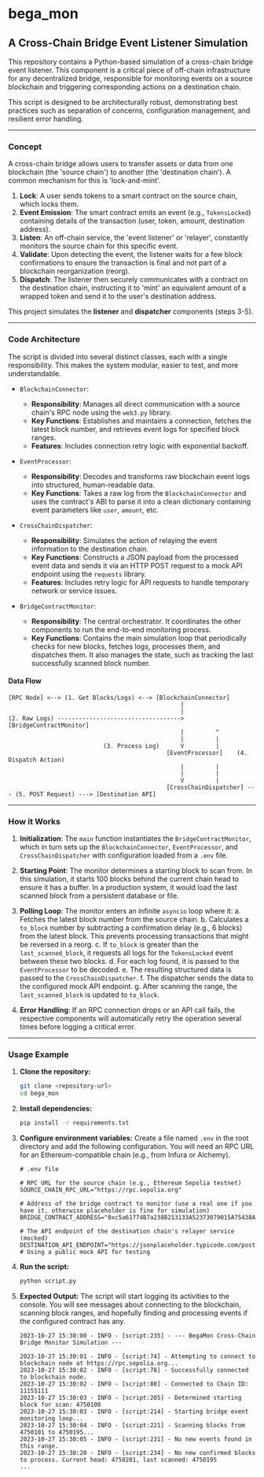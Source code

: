 # bega_mon
## A Cross-Chain Bridge Event Listener Simulation

This repository contains a Python-based simulation of a cross-chain bridge event listener. This component is a critical piece of off-chain infrastructure for any decentralized bridge, responsible for monitoring events on a source blockchain and triggering corresponding actions on a destination chain.

This script is designed to be architecturally robust, demonstrating best practices such as separation of concerns, configuration management, and resilient error handling.

---

### Concept

A cross-chain bridge allows users to transfer assets or data from one blockchain (the 'source chain') to another (the 'destination chain'). A common mechanism for this is 'lock-and-mint'.

1.  **Lock**: A user sends tokens to a smart contract on the source chain, which locks them.
2.  **Event Emission**: The smart contract emits an event (e.g., `TokensLocked`) containing details of the transaction (user, token, amount, destination address).
3.  **Listen**: An off-chain service, the 'event listener' or 'relayer', constantly monitors the source chain for this specific event.
4.  **Validate**: Upon detecting the event, the listener waits for a few block confirmations to ensure the transaction is final and not part of a blockchain reorganization (reorg).
5.  **Dispatch**: The listener then securely communicates with a contract on the destination chain, instructing it to 'mint' an equivalent amount of a wrapped token and send it to the user's destination address.

This project simulates the **listener** and **dispatcher** components (steps 3-5).

---

### Code Architecture

The script is divided into several distinct classes, each with a single responsibility. This makes the system modular, easier to test, and more understandable.

*   `BlockchainConnector`:
    *   **Responsibility**: Manages all direct communication with a source chain's RPC node using the `web3.py` library.
    *   **Key Functions**: Establishes and maintains a connection, fetches the latest block number, and retrieves event logs for specified block ranges.
    *   **Features**: Includes connection retry logic with exponential backoff.

*   `EventProcessor`:
    *   **Responsibility**: Decodes and transforms raw blockchain event logs into structured, human-readable data.
    *   **Key Functions**: Takes a raw log from the `BlockchainConnector` and uses the contract's ABI to parse it into a clean dictionary containing event parameters like `user`, `amount`, etc.

*   `CrossChainDispatcher`:
    *   **Responsibility**: Simulates the action of relaying the event information to the destination chain.
    *   **Key Functions**: Constructs a JSON payload from the processed event data and sends it via an HTTP POST request to a mock API endpoint using the `requests` library.
    *   **Features**: Includes retry logic for API requests to handle temporary network or service issues.

*   `BridgeContractMonitor`:
    *   **Responsibility**: The central orchestrator. It coordinates the other components to run the end-to-end monitoring process.
    *   **Key Functions**: Contains the main simulation loop that periodically checks for new blocks, fetches logs, processes them, and dispatches them. It also manages the state, such as tracking the last successfully scanned block number.

#### Data Flow

```
[RPC Node] <--> (1. Get Blocks/Logs) <--> [BlockchainConnector]
                                                 |
                                                 |
(2. Raw Logs) -----------------------------------> [BridgeContractMonitor]
                                                 |         ^
                                                 |         |
                           (3. Process Log)      V         |
                                             [EventProcessor]    (4. Dispatch Action)
                                                 |         |
                                                 |         |
                                                 V         |
                                             [CrossChainDispatcher] --- (5. POST Request) ---> [Destination API]
```

---

### How it Works

1.  **Initialization**: The `main` function instantiates the `BridgeContractMonitor`, which in turn sets up the `BlockchainConnector`, `EventProcessor`, and `CrossChainDispatcher` with configuration loaded from a `.env` file.

2.  **Starting Point**: The monitor determines a starting block to scan from. In this simulation, it starts 100 blocks behind the current chain head to ensure it has a buffer. In a production system, it would load the last scanned block from a persistent database or file.

3.  **Polling Loop**: The monitor enters an infinite `asyncio` loop where it:
    a.  Fetches the latest block number from the source chain.
    b.  Calculates a `to_block` number by subtracting a confirmation delay (e.g., 6 blocks) from the latest block. This prevents processing transactions that might be reversed in a reorg.
    c.  If `to_block` is greater than the `last_scanned_block`, it requests all logs for the `TokensLocked` event between these two blocks.
    d.  For each log found, it is passed to the `EventProcessor` to be decoded.
    e.  The resulting structured data is passed to the `CrossChainDispatcher`.
    f.  The dispatcher sends the data to the configured mock API endpoint.
    g.  After scanning the range, the `last_scanned_block` is updated to `to_block`.

4.  **Error Handling**: If an RPC connection drops or an API call fails, the respective components will automatically retry the operation several times before logging a critical error.

---

### Usage Example

1.  **Clone the repository:**
    ```bash
    git clone <repository-url>
    cd bega_mon
    ```

2.  **Install dependencies:**
    ```bash
    pip install -r requirements.txt
    ```

3.  **Configure environment variables:**
    Create a file named `.env` in the root directory and add the following configuration. You will need an RPC URL for an Ethereum-compatible chain (e.g., from Infura or Alchemy).

    ```env
    # .env file
    
    # RPC URL for the source chain (e.g., Ethereum Sepolia testnet)
    SOURCE_CHAIN_RPC_URL="https://rpc.sepolia.org"
    
    # Address of the bridge contract to monitor (use a real one if you have it, otherwise placeholder is fine for simulation)
    BRIDGE_CONTRACT_ADDRESS="0xc5a61774B7a238B213133A52373079015A75438A"
    
    # The API endpoint of the destination chain's relayer service (mocked)
    DESTINATION_API_ENDPOINT="https://jsonplaceholder.typicode.com/posts" # Using a public mock API for testing
    ```

4.  **Run the script:**
    ```bash
    python script.py
    ```

5.  **Expected Output:**
    The script will start logging its activities to the console. You will see messages about connecting to the blockchain, scanning block ranges, and hopefully finding and processing events if the configured contract has any.

    ```
    2023-10-27 15:30:00 - INFO - [script:235] - --- BegaMon Cross-Chain Bridge Monitor Simulation ---
    
    2023-10-27 15:30:01 - INFO - [script:74] - Attempting to connect to blockchain node at https://rpc.sepolia.org...
    2023-10-27 15:30:02 - INFO - [script:78] - Successfully connected to blockchain node.
    2023-10-27 15:30:02 - INFO - [script:80] - Connected to Chain ID: 11155111
    2023-10-27 15:30:03 - INFO - [script:205] - Determined starting block for scan: 4750100
    2023-10-27 15:30:03 - INFO - [script:214] - Starting bridge event monitoring loop...
    2023-10-27 15:30:04 - INFO - [script:221] - Scanning blocks from 4750101 to 4750195...
    2023-10-27 15:30:05 - INFO - [script:231] - No new events found in this range.
    2023-10-27 15:30:20 - INFO - [script:234] - No new confirmed blocks to process. Current head: 4750201, last scanned: 4750195
    ...
    ```
